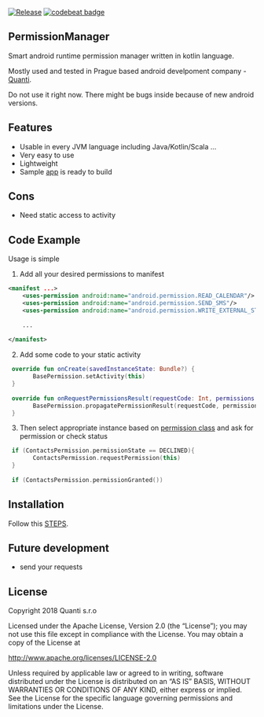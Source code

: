 [![Release](https://jitpack.io/v/Qase/PermissionManager.svg)](https://jitpack.io/#Qase/PermissionManager)
[![codebeat badge](https://codebeat.co/badges/ca498e22-a499-4e33-a510-da6050b31ab3)](https://codebeat.co/projects/github-com-qase-permissionmanager-master)
## PermissionManager

Smart android runtime permission manager written in kotlin language.

Mostly used and tested in Prague based android develpoment company - [Quanti](https://www.quanti.cz/).

Do not use it right now. There might be bugs inside because of new android versions.

## Features
* Usable in every JVM language including Java/Kotlin/Scala ...
* Very easy to use
* Lightweight
* Sample [app](github/gra.png) is ready to build 

## Cons
* Need static access to activity

## Code Example

Usage is simple

1) Add all your desired permissions to manifest

```xml
<manifest ...>
    <uses-permission android:name="android.permission.READ_CALENDAR"/>
    <uses-permission android:name="android.permission.SEND_SMS"/>
    <uses-permission android:name="android.permission.WRITE_EXTERNAL_STORAGE"/>
    
    ...
    
</manifest>
```

2) Add some code to your static activity

```kotlin
 override fun onCreate(savedInstanceState: Bundle?) {
       BasePermission.setActivity(this)
 }
    
 override fun onRequestPermissionsResult(requestCode: Int, permissions: Array<String>, grantResults: IntArray) {
       BasePermission.propagatePermissionResult(requestCode, permissions, grantResults)
 }
```
3) Then select appropriate instance based on [permission class](https://developer.android.com/guide/topics/permissions/overview.html#perm-groups) and ask for permission or check status
```kotlin
 if (ContactsPermission.permissionState == DECLINED){
       ContactsPermission.requestPermission(this)
 }
                
 if (ContactsPermission.permissionGranted())
```


## Installation

Follow this [STEPS](https://jitpack.io/#Qase/PermissionManager).

## Future development
* send your requests

## License

Copyright 2018 Quanti s.r.o

Licensed under the Apache License, Version 2.0 (the “License”); you may not use this file except in compliance with the License. You may obtain a copy of the License at 

http://www.apache.org/licenses/LICENSE-2.0 

Unless required by applicable law or agreed to in writing, software distributed under the License is distributed on an “AS IS” BASIS, WITHOUT WARRANTIES OR CONDITIONS OF ANY KIND, either express or implied. See the License for the specific language governing permissions and limitations under the License.
